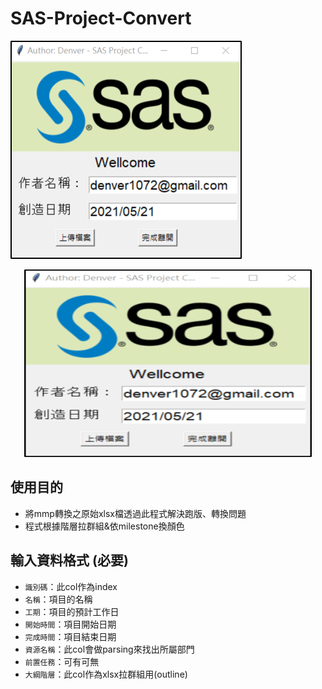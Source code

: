 # SAS-Project-Convert


![Image of Yaktocat](https://github.com/ji394python/mmp-xlsx-converter/blob/master/img/UI.png)
<p align="center">
  <img width="460" height="300" src="https://github.com/ji394python/mmp-xlsx-converter/blob/master/img/UI.png">
</p>

## 使用目的
- 將mmp轉換之原始xlsx檔透過此程式解決跑版、轉換問題
- 程式根據階層拉群組&依milestone換顏色

## 輸入資料格式 (必要)
- `識別碼`：此col作為index
- `名稱`：項目的名稱
- `工期`：項目的預計工作日
- `開始時間`：項目開始日期
- `完成時間`：項目結束日期
- `資源名稱`：此col會做parsing來找出所屬部門
- `前置任務`：可有可無
- `大綱階層`：此col作為xlsx拉群組用(outline)

